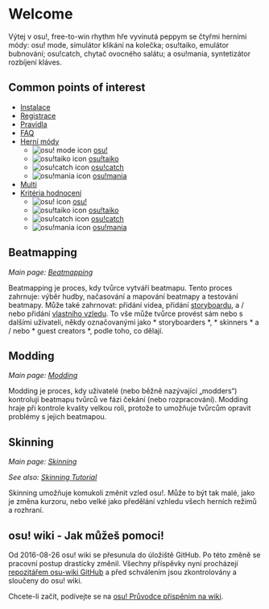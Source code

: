 # Welcome

Výtej v osu!, free-to-win rhythm hře vyvinutá peppym se čtyřmi herními módy: osu! mode, simulátor klikání na kolečka; osu!taiko, emulátor bubnování; osu!catch, chytač ovocného salátu; a osu!mania, syntetizátor rozbíjení kláves.


## Common points of interest

- [Instalace](/wiki/Installation)
- [Registrace](/wiki/Registration)
- [Pravidla](/wiki/Rules)
- [FAQ](/wiki/FAQ)
- [Herní módy](/wiki/Game_mode)
  - ![osu! mode icon](/wiki/shared/mode/osu.png) [osu!](/wiki/Game_mode/osu!)
  - ![osu!taiko icon](/wiki/shared/mode/taiko.png) [osu!taiko](/wiki/Game_mode/osu!taiko)
  - ![osu!catch icon](/wiki/shared/mode/catch.png) [osu!catch](/wiki/Game_mode/osu!catch)
  - ![osu!mania icon](/wiki/shared/mode/mania.png) [osu!mania](/wiki/Game_mode/osu!mania)
- [Multi](/wiki/Multi)
- [Kritéria hodnocení](/wiki/Ranking_Criteria)
  - ![osu! icon](/wiki/shared/mode/osu.png) [osu!](/wiki/Ranking_Criteria/osu!)
  - ![osu!taiko icon](/wiki/shared/mode/taiko.png) [osu!taiko](/wiki/Ranking_Criteria/osu!taiko)
  - ![osu!catch icon](/wiki/shared/mode/catch.png) [osu!catch](/wiki/Ranking_Criteria/osu!catch)
  - ![osu!mania icon](/wiki/shared/mode/mania.png) [osu!mania](/wiki/Ranking_Criteria/osu!mania)

## Beatmapping

*Main page: [Beatmapping](/wiki/Beatmapping)*

Beatmapping je proces, kdy tvůrce vytváří beatmapu. Tento proces zahrnuje: výběr hudby, načasování a mapování beatmapy a testování beatmapy. Může také zahrnovat: přidání videa, přidání [storyboardu](/wiki/Storyboarding), a / nebo přidání [vlastního vzledu](/wiki/Skinning). To vše může tvůrce provést sám nebo s dalšími uživateli, někdy označovanými jako * storyboarders *, * skinners * a / nebo * guest creators *, podle toho, co dělají.

## Modding

*Main page: [Modding](/wiki/Modding)*

Modding je proces, kdy uživatelé (nebo běžně nazývající „modders“) kontrolují beatmapu tvůrců ve fázi čekání (nebo rozpracování). Modding hraje při kontrole kvality velkou roli, protože to umožňuje tvůrcům opravit problémy s jejich beatmapou.

## Skinning

*Main page: [Skinning](/wiki/Skinning)*

*See also: [Skinning Tutorial](/wiki/Skinning/Guides_and_important_threads)*

Skinning umožňuje komukoli změnit vzled osu!. Může to být tak malé, jako je změna kurzoru, nebo velké jako předělání vzhledu všech herních režimů a rozhraní.

## osu! wiki - Jak můžeš pomoci!

Od 2016-08-26 osu! wiki se přesunula do úložiště GitHub. Po této změně se pracovní postup drasticky změnil. Všechny příspěvky nyní procházejí [repozitářem osu-wiki GitHub](https://github.com/ppy/osu-wiki) a před schválením jsou zkontrolovány a sloučeny do osu! wiki.

Chcete-li začít, podívejte se na [osu! Průvodce přispěním na wiki](/wiki/osu!_wiki_Contribution_Guide).
